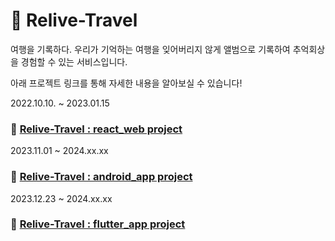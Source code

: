 # 🐇 Relive-Travel

여행을 기록하다.
우리가 기억하는 여행을 잊어버리지 않게 앨범으로 기록하여 추억회상을 경험할 수 있는 서비스입니다.

아래 프로젝트 링크를 통해 자세한 내용을 알아보실 수 있습니다!

2022.10.10. ~ 2023.01.15
### 🥕 [Relive-Travel : react_web project](https://github.com/relive-travel/react_web)

2023.11.01 ~ 2024.xx.xx
### 🥕 [Relive-Travel : android_app project](https://github.com/relive-travel/android_app)

2023.12.23 ~ 2024.xx.xx
### 🥕 [Relive-Travel : flutter_app project](https://github.com/relive-travel/flutter_app)
